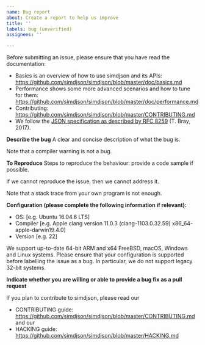 ```yaml
---
name: Bug report
about: Create a report to help us improve
title: ''
labels: bug (unverified)
assignees: ''

---
```


Before submitting an issue, please ensure that you have read the documentation:

* Basics is an overview of how to use simdjson and its APIs: https://github.com/simdjson/simdjson/blob/master/doc/basics.md
* Performance shows some more advanced scenarios and how to tune for them: https://github.com/simdjson/simdjson/blob/master/doc/performance.md
* Contributing: https://github.com/simdjson/simdjson/blob/master/CONTRIBUTING.md
* We follow the [JSON specification as described by RFC 8259](https://www.rfc-editor.org/rfc/rfc8259.txt) (T. Bray, 2017).


**Describe the bug**
A clear and concise description of what the bug is.

Note that a compiler warning is not a bug.

**To Reproduce**
Steps to reproduce the behaviour: provide a code sample if possible.

If we cannot reproduce the issue, then we cannot address it.

Note that a stack trace from your own program is not enough.

**Configuration (please complete the following information if relevant):**
 - OS: [e.g. Ubuntu 16.04.6 LTS]
 - Compiler [e.g. Apple clang version 11.0.3 (clang-1103.0.32.59) x86_64-apple-darwin19.4.0]
 - Version [e.g. 22]

We support up-to-date 64-bit ARM and x64 FreeBSD, macOS, Windows and Linux systems. Please ensure that your configuration is supported before labelling the issue as a bug. In particular, we do not support legacy 32-bit systems.

**Indicate whether you are willing or able to provide a bug fix as a pull request**

If you plan to contribute to simdjson, please read our
* CONTRIBUTING guide: https://github.com/simdjson/simdjson/blob/master/CONTRIBUTING.md and our
* HACKING guide: https://github.com/simdjson/simdjson/blob/master/HACKING.md

